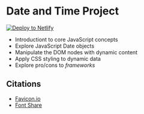 # Date and Time Project

<a href="https://app.netlify.com/start/deploy?repository=https://github.com/ewuweblab/date-and-time">
  
  <img src="https://www.netlify.com/img/deploy/button.svg" alt="Deploy to Netlify">
  
</a>

* Introductiont to core JavaScript concepts
* Explore JavaScript Date objects
* Manipulate the DOM nodes with dynamic content
* Apply CSS styling to dynamic data
* Explore pro/cons to _frameworks_

## Citations
* [Favicon.io](https://www.favicon.io)
* [Font Share](https://www.fontshare.com)
